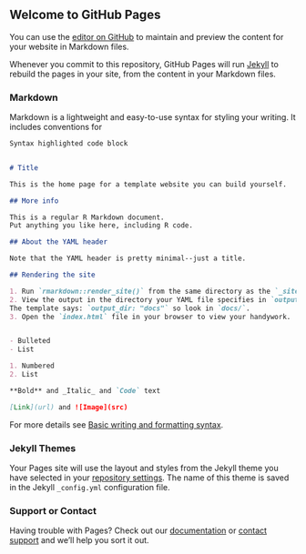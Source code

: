 ## Welcome to GitHub Pages

You can use the [editor on GitHub](https://github.com/heatfront2022/HFWeb/edit/gh-pages/index.md) to maintain and preview the content for your website in Markdown files.

Whenever you commit to this repository, GitHub Pages will run [Jekyll](https://jekyllrb.com/) to rebuild the pages in your site, from the content in your Markdown files.

### Markdown

Markdown is a lightweight and easy-to-use syntax for styling your writing. It includes conventions for

```markdown
Syntax highlighted code block


# Title

This is the home page for a template website you can build yourself.

## More info

This is a regular R Markdown document. 
Put anything you like here, including R code.

## About the YAML header

Note that the YAML header is pretty minimal--just a title.

## Rendering the site

1. Run `rmarkdown::render_site()` from the same directory as the `_site.yml` file.
2. View the output in the directory your YAML file specifies in `output_dir`.
The template says: `output_dir: "docs"` so look in `docs/`.
3. Open the `index.html` file in your browser to view your handywork.


- Bulleted
- List

1. Numbered
2. List

**Bold** and _Italic_ and `Code` text

[Link](url) and ![Image](src)
```

For more details see [Basic writing and formatting syntax](https://docs.github.com/en/github/writing-on-github/getting-started-with-writing-and-formatting-on-github/basic-writing-and-formatting-syntax).

### Jekyll Themes

Your Pages site will use the layout and styles from the Jekyll theme you have selected in your [repository settings](https://github.com/heatfront2022/HFWeb/settings/pages). The name of this theme is saved in the Jekyll `_config.yml` configuration file.

### Support or Contact

Having trouble with Pages? Check out our [documentation](https://docs.github.com/categories/github-pages-basics/) or [contact support](https://support.github.com/contact) and we’ll help you sort it out.
